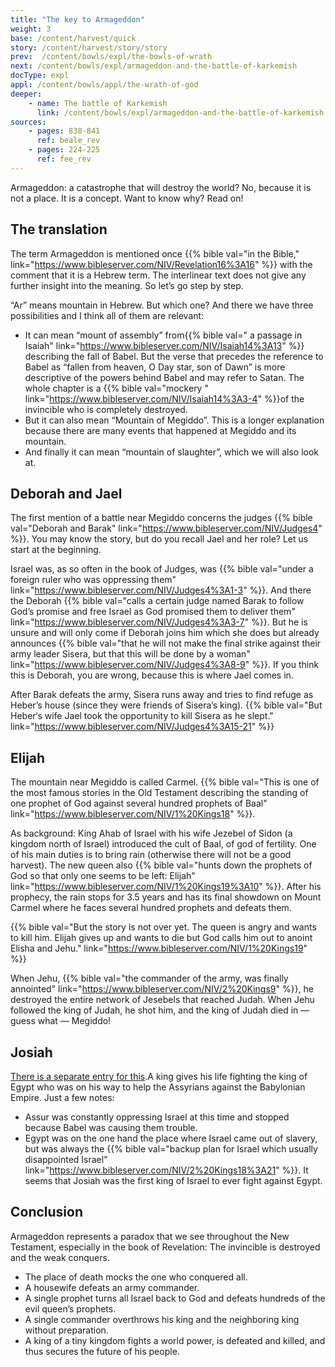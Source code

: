 ```yaml
---
title: "The key to Armageddon"
weight: 3
base: /content/harvest/quick
story: /content/harvest/story/story
prev:  /content/bowls/expl/the-bowls-of-wrath
next: /content/bowls/expl/armageddon-and-the-battle-of-karkemish
docType: expl
appl: /content/bowls/appl/the-wrath-of-god
deeper:
    - name: The battle of Karkemish
      link: /content/bowls/expl/armageddon-and-the-battle-of-karkemish
sources: 
    - pages: 838-841
      ref: beale_rev
    - pages: 224-225
      ref: fee_rev
---
```


Armageddon: a catastrophe that will destroy the world? No, because it is not a place. It is a concept. Want to know why? Read on!

## The translation

<a name="02ee"></a>
The term Armageddon is mentioned once {{% bible val="in the Bible," link="https://www.bibleserver.com/NIV/Revelation16%3A16" %}} with the comment that it is a Hebrew term. The interlinear text does not give any further insight into the meaning. So let’s go step by step.

“Ar” means mountain in Hebrew. But which one? And there we have three possibilities and I think all of them are relevant:

- It can mean “mount of assembly” from{{% bible val=" a passage in Isaiah" link="https://www.bibleserver.com/NIV/Isaiah14%3A13" %}} describing the fall of Babel. But the verse that precedes the reference to Babel as “fallen from heaven, O Day star, son of Dawn” is more descriptive of the powers behind Babel and may refer to Satan. The whole chapter is a {{% bible val="mockery " link="https://www.bibleserver.com/NIV/Isaiah14%3A3-4" %}}of the invincible who is completely destroyed.
- But it can also mean “Mountain of Megiddo”. This is a longer explanation because there are many events that happened at Megiddo and its mountain.
- And finally it can mean “mountain of slaughter”, which we will also look at.

## Deborah and Jael

<a name="4d88"></a>
The first mention of a battle near Megiddo concerns the judges {{% bible val="Deborah and Barak" link="https://www.bibleserver.com/NIV/Judges4" %}}. You may know the story, but do you recall Jael and her role? Let us start at the beginning.

Israel was, as so often in the book of Judges, was {{% bible val="under a foreign ruler who was oppressing them" link="https://www.bibleserver.com/NIV/Judges4%3A1-3" %}}. And there the Deborah {{% bible val="calls a certain judge named Barak to follow God’s promise and free Israel as God promised them to deliver them" link="https://www.bibleserver.com/NIV/Judges4%3A3-7" %}}. But he is unsure and will only come if Deborah joins him which she does but already announces {{% bible val="that he will not make the final strike against their army leader Sisera, but that this will be done by a woman" link="https://www.bibleserver.com/NIV/Judges4%3A8-9" %}}. If you think this is Deborah, you are wrong, because this is where Jael comes in.

After Barak defeats the army, Sisera runs away and tries to find refuge as Heber’s house (since they were friends of Sisera’s king). {{% bible val="But Heber‘s wife Jael took the opportunity to kill Sisera as he slept." link="https://www.bibleserver.com/NIV/Judges4%3A15-21" %}}

## Elijah

<a name="d43b"></a>
The mountain near Megiddo is called Carmel. {{% bible val="This is one of the most famous stories in the Old Testament describing the standing of one prophet of God against several hundred prophets of Baal" link="https://www.bibleserver.com/NIV/1%20Kings18" %}}.

As background: King Ahab of Israel with his wife Jezebel of Sidon (a kingdom north of Israel) introduced the cult of Baal, of god of fertility. One of his main duties is to bring rain (otherwise there will not be a good harvest). The new queen also {{% bible val="hunts down the prophets of God so that only one seems to be left: Elijah" link="https://www.bibleserver.com/NIV/1%20Kings19%3A10" %}}. After his prophecy, the rain stops for 3.5 years and has its final showdown on Mount Carmel where he faces several hundred prophets and defeats them.

{{% bible val="But the story is not over yet. The queen is angry and wants to kill him. Elijah gives up and wants to die but God calls him out to anoint Elisha and Jehu." link="https://www.bibleserver.com/NIV/1%20Kings19" %}}

When Jehu, {{% bible val="the commander of the army, was finally annointed" link="https://www.bibleserver.com/NIV/2%20Kings9" %}}, he destroyed the entire network of Jesebels that reached Judah. When Jehu followed the king of Judah, he shot him, and the king of Judah died in — guess what — Megiddo!

## Josiah

<a name="a257"></a>
[There is a separate entry for this](/content/bowls/expl/armageddon-and-the-battle-of-karkemish).A king gives his life fighting the king of Egypt who was on his way to help the Assyrians against the Babylonian Empire. Just a few notes:

- Assur was constantly oppressing Israel at this time and stopped because Babel was causing them trouble.
- Egypt was on the one hand the place where Israel came out of slavery, but was always the {{% bible val="backup plan for Israel which usually disappointed Israel" link="https://www.bibleserver.com/NIV/2%20Kings18%3A21" %}}. It seems that Josiah was the first king of Israel to ever fight against Egypt.

## Conclusion

<a name="c932"></a>
Armageddon represents a paradox that we see throughout the New Testament, especially in the book of Revelation: The invincible is destroyed and the weak conquers.

- The place of death mocks the one who conquered all.
- A housewife defeats an army commander.
- A single prophet turns all Israel back to God and defeats hundreds of the evil queen’s prophets.
- A single commander overthrows his king and the neighboring king without preparation.
- A king of a tiny kingdom fights a world power, is defeated and killed, and thus secures the future of his people.
